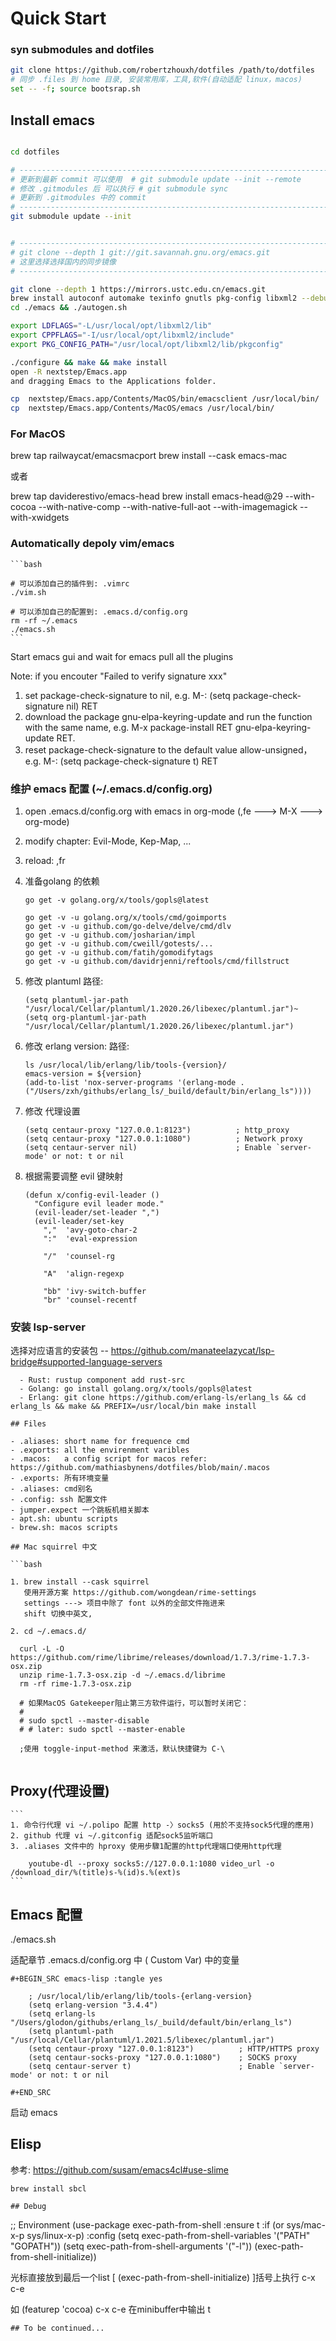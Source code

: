 # Quick Start
### syn submodules and dotfiles

```bash
git clone https://github.com/robertzhouxh/dotfiles /path/to/dotfiles
# 同步 .files 到 home 目录, 安装常用库，工具,软件(自动适配 linux，macos)
set -- -f; source bootsrap.sh
```
## Install emacs

```bash

cd dotfiles

# -------------------------------------------------------------------------------
# 更新到最新 commit 可以使用  # git submodule update --init --remote
# 修改 .gitmodules 后 可以执行 # git submodule sync 
# 更新到 .gitmodules 中的 commit
# -------------------------------------------------------------------------------
git submodule update --init


# -------------------------------------------------------------------------------
# git clone --depth 1 git://git.savannah.gnu.org/emacs.git
# 这里选择选择国内的同步镜像
# -------------------------------------------------------------------------------

git clone --depth 1 https://mirrors.ustc.edu.cn/emacs.git
brew install autoconf automake texinfo gnutls pkg-config libxml2 --debug --verbose
cd ./emacs && ./autogen.sh

export LDFLAGS="-L/usr/local/opt/libxml2/lib"
export CPPFLAGS="-I/usr/local/opt/libxml2/include"
export PKG_CONFIG_PATH="/usr/local/opt/libxml2/lib/pkgconfig"

./configure && make && make install
open -R nextstep/Emacs.app
and dragging Emacs to the Applications folder.

cp  nextstep/Emacs.app/Contents/MacOS/bin/emacsclient /usr/local/bin/
cp  nextstep/Emacs.app/Contents/MacOS/emacs /usr/local/bin/
```


### For MacOS

brew tap railwaycat/emacsmacport
brew install --cask emacs-mac

或者 

brew tap daviderestivo/emacs-head
brew install emacs-head@29 --with-cocoa --with-native-comp --with-native-full-aot --with-imagemagick --with-xwidgets


### Automatically depoly vim/emacs

    ```bash

    # 可以添加自己的插件到: .vimrc
    ./vim.sh

    # 可以添加自己的配置到: .emacs.d/config.org
    rm -rf ~/.emacs
	./emacs.sh
    ```

Start emacs gui and wait for emacs pull all the plugins

Note: if you encouter "Failed to verify signature xxx"
1. set package-check-signature to nil, e.g. M-: (setq package-check-signature nil) RET
2. download the package gnu-elpa-keyring-update and run the function with the same name, e.g. M-x package-install RET gnu-elpa-keyring-update RET.
3. reset package-check-signature to the default value allow-unsigned，e.g. M-: (setq package-check-signature t) RET

### 维护 emacs 配置 (~/.emacs.d/config.org)
1. open .emacs.d/config.org with emacs in org-mode (,fe ---> M-X ---> org-mode)
2. modify chapter: Evil-Mode, Kep-Map, ...
3. reload: ,fr
4. 准备golang 的依赖
    ```
    go get -v golang.org/x/tools/gopls@latest

    go get -v -u golang.org/x/tools/cmd/goimports
    go get -v -u github.com/go-delve/delve/cmd/dlv
    go get -v -u github.com/josharian/impl
    go get -v -u github.com/cweill/gotests/...
    go get -v -u github.com/fatih/gomodifytags
    go get -v -u github.com/davidrjenni/reftools/cmd/fillstruct
    ```
5. 修改 plantuml 路径: 

   ```
   (setq plantuml-jar-path "/usr/local/Cellar/plantuml/1.2020.26/libexec/plantuml.jar")~
   (setq org-plantuml-jar-path "/usr/local/Cellar/plantuml/1.2020.26/libexec/plantuml.jar")
   ```

6. 修改 erlang version: 路径: 

   ```
   ls /usr/local/lib/erlang/lib/tools-{version}/
   emacs-version = ${version}
   (add-to-list 'nox-server-programs '(erlang-mode . ("/Users/zxh/githubs/erlang_ls/_build/default/bin/erlang_ls"))))

    ```
7. 修改 代理设置
    ```
    (setq centaur-proxy "127.0.0.1:8123")          ; http_proxy
    (setq centaur-proxy "127.0.0.1:1080")          ; Network proxy
    (setq centaur-server nil)                      ; Enable `server-mode' or not: t or nil

	```

8. 根据需要调整 evil 键映射
    ```
    (defun x/config-evil-leader ()
      "Configure evil leader mode."
      (evil-leader/set-leader ",")
      (evil-leader/set-key
	    ","  'avy-goto-char-2
	    ":"  'eval-expression

	    "/"  'counsel-rg

	    "A"  'align-regexp

	    "bb" 'ivy-switch-buffer
	    "br" 'counsel-recentf
    ```
### 安装 lsp-server

  选择对应语言的安装包 -- https://github.com/manateelazycat/lsp-bridge#supported-language-servers
```
  - Rust: rustup component add rust-src
  - Golang: go install golang.org/x/tools/gopls@latest
  - Erlang: git clone https://github.com/erlang-ls/erlang_ls && cd erlang_ls && make && PREFIX=/usr/local/bin make install
  
## Files

- .aliases: short name for frequence cmd
- .exports: all the envirenment varibles
- .macos:   a config script for macos refer: https://github.com/mathiasbynens/dotfiles/blob/main/.macos
- .exports: 所有环境变量
- .aliases: cmd别名
- .config: ssh 配置文件
- jumper.expect 一个跳板机相关脚本
- apt.sh: ubuntu scripts
- brew.sh: macos scripts

## Mac squirrel 中文
	
```bash

1. brew install --cask squirrel
   使用开源方案 https://github.com/wongdean/rime-settings
   settings ---> 项目中除了 font 以外的全部文件拖进来
   shift 切换中英文,

2. cd ~/.emacs.d/
  
  curl -L -O https://github.com/rime/librime/releases/download/1.7.3/rime-1.7.3-osx.zip
  unzip rime-1.7.3-osx.zip -d ~/.emacs.d/librime
  rm -rf rime-1.7.3-osx.zip
  
  # 如果MacOS Gatekeeper阻止第三方软件运行，可以暂时关闭它：
  # 
  # sudo spctl --master-disable
  # # later: sudo spctl --master-enable

  ;使用 toggle-input-method 来激活，默认快捷键为 C-\


```
## Proxy(代理设置)

    ```
	1. 命令行代理 vi ~/.polipo 配置 http -〉socks5 (用於不支持sock5代理的應用)
	2. github 代理 vi ~/.gitconfig 适配sock5监听端口
	3. .aliases 文件中的 hproxy 使用步驟1配置的http代理端口使用http代理
	
		youtube-dl --proxy socks5://127.0.0.1:1080 video_url -o /download_dir/%(title)s-%(id)s.%(ext)s
    ```


## Emacs 配置

./emacs.sh

适配章节 .emacs.d/config.org 中 ( Custom Var) 中的变量

```
#+BEGIN_SRC emacs-lisp :tangle yes

    ; /usr/local/lib/erlang/lib/tools-{erlang-version}
    (setq erlang-version "3.4.4")
    (setq erlang-ls "/Users/glodon/githubs/erlang_ls/_build/default/bin/erlang_ls")
    (setq plantuml-path "/usr/local/Cellar/plantuml/1.2021.5/libexec/plantuml.jar")
    (setq centaur-proxy "127.0.0.1:8123")          ; HTTP/HTTPS proxy
    (setq centaur-socks-proxy "127.0.0.1:1080")    ; SOCKS proxy
    (setq centaur-server t)                        ; Enable `server-mode' or not: t or nil

#+END_SRC

```

启动 emacs

## Elisp 

参考: https://github.com/susam/emacs4cl#use-slime
```
brew install sbcl

## Debug

```
  ;; Environment
  (use-package exec-path-from-shell
    :ensure t
    :if (or sys/mac-x-p sys/linux-x-p)
    :config
    (setq exec-path-from-shell-variables '("PATH" "GOPATH"))
    (setq exec-path-from-shell-arguments '("-l"))
    (exec-path-from-shell-initialize))

光标直接放到最后一个list  [ (exec-path-from-shell-initialize) ]括号上执行 c-x c-e

如 (featurep 'cocoa)  c-x c-e 在minibuffer中输出 t

```
## To be continued...

